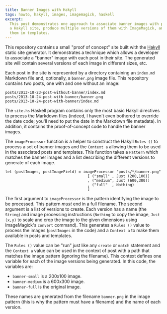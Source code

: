 ```yaml
---
title: Banner Images with Hakyll
tags: howto, hakyll, images, imagemagick, haskell
excerpt: 
  This post demonstrates one approach to associate banner images with posts in
  a Hakyll site, produce multiple versions of them with ImageMagick, and use
  them in templates.
---
```


This repository contains a small "proof of concept" site built with the
[Hakyll][] static site generator. It demonstrates a technique which allows a
developer to associate a "banner" image with each post in their site. The
generated site will contain several versions of each image in different sizes,
etc.

[Hakyll]: http://hackage.haskell.org/package/hakyll

Each post in the site is represented by a directory containing an `index.md`
Markdown file and, optionally, a `banner.png` image file. This repository
contains two posts, one with and one without an image:

    posts/2013-10-23-post-without-banner/index.md
    posts/2013-10-24-post-with-banner/banner.png
    posts/2013-10-24-post-with-banner/index.md

The `site.hs` Haskell program contains only the most basic Hakyll directives to
process the Markdown files (indeed, I haven't even bothered to override the
date code; you'll need to put the date in the Markdown file metadata). In
addition, it contains the proof-of-concept code to handle the banner images.

The `imageProcessor` function is a helper to construct the Hakyll `Rules ()` to
process a set of banner images and the `Context a` allowing them to be used in
the associated posts and templates. This function takes a `Pattern` which
matches the banner images and a list describing the different versions to
generate of each image.

````{.haskell}
let (postImages, postImageField) = imageProcessor "posts/*/banner.png"
                                     [ ("small" , Just (200,100))
                                     , ("medium", Just (600,300))
                                     , ("full"  , Nothing)
                                     ]
````

The first argument to `imageProcessor` is the pattern identifying the image to
be processed. This pattern *must* end in a full filename. The second argument
is a list of versions to create. Each version has a name (the `String`) and
image processing instructions (`Nothing` to copy the image, `Just (x,y)` to
scale and crop the image to the given dimensions using ImageMagick's `convert`
command). This generates a `Rules ()` value to process the images (`postImages`
in the code) and a `Context a` to make them available in posts and templates.

The `Rules ()` value can be "run" just like any `create` or `match` statement
and the `Context a` value can be used in the context of post with a path that
matches the image pattern (ignoring the filename). This context defines one
variable for each of the image versions being generated. In this code, the
variables are:

- `banner-small` is a 200x100 image.
- `banner-medium` is a 600x300 image.
- `banner-full` is the original image.

These names are generated from the filename `banner.png` in the image pattern
(this is why the pattern must have a filename) and the name of each version.

